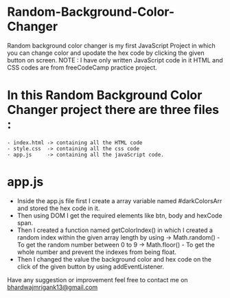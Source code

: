 # Random-Background-Color-Changer
Random background color changer is my first JavaScript Project in which you can change color and upodate the hex code by clicking the given button on screen.
NOTE : I have only written JavaScript code in it HTML and CSS codes are from freeCodeCamp practice project.
# In this Random Background Color Changer project there are three files :
    - index.html -> containing all the HTML code
    - style.css  -> containing all the css code
    - app.js     -> containing all the javaScript code.

# app.js
- Inside the app.js file first I create a array variable named #darkColorsArr and stored the hex code in it.
- Then using DOM I get the required elements like btn, body and hexCode span.
- Then I created a function named getColorIndex() in which I created a random index within the given array length by using
    -> Math.random() - To get the random number between 0 to 9
    -> Math.floor() - To get the whole number and prevent the indexes from being float.
- Then I changed the value the background color and hex code on the click of the given button by using addEventListener.

Have any suggestion or improvement feel free to contact me on bhardwajmrigank13@gmail.com